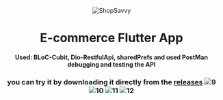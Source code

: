 


<p align="center">
  <img src="https://github.com/omar546/ShopSavvy/assets/71936776/7b3fa871-b105-43e8-bb53-f333baa7204c" alt="ShopSavvy">
</p>

<h1 align="center">
  E-commerce Flutter App
</h1>


<h4 align="center">Used: BLoC-Cubit, Dio-RestfulApi, sharedPrefs and used PostMan debugging and testing the API</h4>

<h3 align="center">

  
  you can try it by downloading it directly from the [releases](../../releases)
![9](https://github.com/omar546/ShopSavvy/assets/71936776/ca04020d-1d62-417e-a672-c0602d121c3f)
![10](https://github.com/omar546/ShopSavvy/assets/71936776/d9238665-f23a-44c9-a112-7efeaffbbe2a)
![11](https://github.com/omar546/ShopSavvy/assets/71936776/290496d2-bb00-4ce1-bfbc-5c0f0991e62a)
![12](https://github.com/omar546/ShopSavvy/assets/71936776/305cf10c-6107-4623-9b11-7ccbc50599de)


